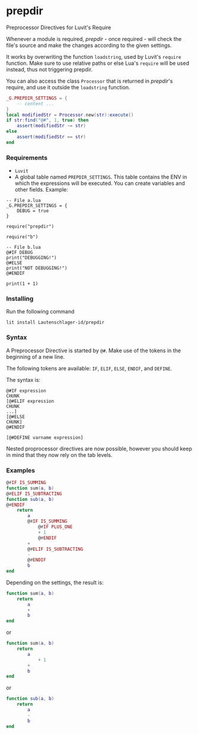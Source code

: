 # prepdir
Preprocessor Directives for Luvit's Require

Whenever a module is required, _prepdir_ - once required - will check the file's source and make the changes according to the given settings.

It works by overwriting the function `loadstring`, used by Luvit's `require` function. Make sure to use relative paths or else Lua's `require` will be used instead, thus not triggering prepdir.

You can also access the class `Processor` that is returned in _prepdir_'s require, and use it outside the `loadstring` function.

```Lua
_G.PREPDIR_SETTINGS = {
	-- content ...
}
local modifiedStr = Processor.new(str):execute()
if str:find("@#", 1, true) then
	assert(modifiedStr ~= str)
else
	assert(modifiedStr == str)
end
```

### Requirements

- `Luvit`
- A global table named `PREPDIR_SETTINGS`. This table contains the ENV in which the expressions will be executed. You can create variables and other fields. Example:
```
-- File a.lua
_G.PREPDIR_SETTINGS = {
	DEBUG = true
}

require("prepdir")

require("b")

-- File b.lua
@#IF DEBUG
print("DEBUGGING!")
@#ELSE
print("NOT DEBUGGING!")
@#ENDIF

print(1 + 1)
```

### Installing

Run the following command
```
lit install Lautenschlager-id/prepdir
```

### Syntax

A Preprocessor Directive is started by `@#`. Make use of the tokens in the beginning of a new line.

The following tokens are available:
`IF`, `ELIF`, `ELSE`, `ENDIF`, and `DEFINE`.

The syntax is:
```
@#IF expression
CHUNK
[@#ELIF expression
CHUNK
...]
[@#ELSE
CHUNK]
@#ENDIF

[@#DEFINE varname expression]
```

Nested proprocessor directives are now possible, however you should keep in mind that they now rely on the tab levels.


### Examples
```Lua
@#IF IS_SUMMING
function sum(a, b)
@#ELIF IS_SUBTRACTING
function sub(a, b)
@#ENDIF
	return
		a
		@#IF IS_SUMMING
			@#IF PLUS_ONE
			+ 1
			@#ENDIF
		+
		@#ELIF IS_SUBTRACTING
		-
		@#ENDIF
		b
end
```

Depending on the settings, the result is:

```Lua
function sum(a, b)
	return
		a
		+
		b
end
```
or
```Lua
function sum(a, b)
	return
		a
			+ 1
		+
		b
end
```
or
```Lua
function sub(a, b)
	return
		a
		-
		b
end
```

